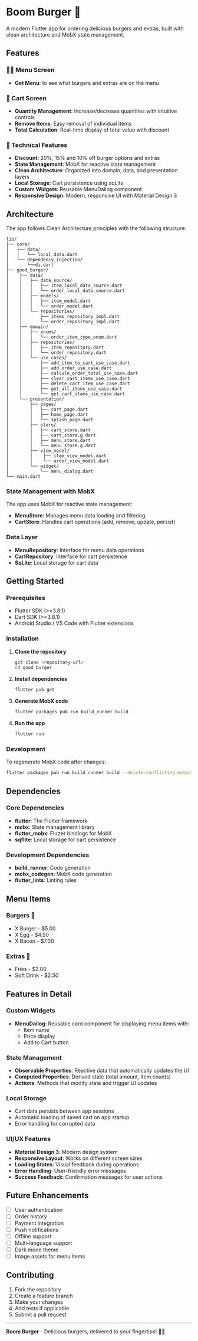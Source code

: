 # Boom Burger 🍔

A modern Flutter app for ordering delicious burgers and extras, built with clean architecture and MobX state management.

## Features

### 🍔🍟 Menu Screen
- **Get Menu**: to see what burgers and extras are on the menu

### 🛒 Cart Screen
- **Quantity Management**: Increase/decrease quantities with intuitive controls
- **Remove Items**: Easy removal of individual items
- **Total Calculation**: Real-time display of total value with discount

### 🎯 Technical Features
- **Discount**: 20%, 15% and 10% off burger options and extras
- **State Management**: MobX for reactive state management
- **Clean Architecture**: Organized into domain, data, and presentation layers
- **Local Storage**: Cart persistence using sqLite
- **Custom Widgets**: Reusable MenuDailog component
- **Responsive Design**: Modern, responsive UI with Material Design 3

## Architecture

The app follows Clean Architecture principles with the following structure:

```
lib/
├── core/
│   ├── data/
│   │   └── local_data.dart
│   └── dependency_injection/
│       └──di.dart  
├── good_burger/
│    ├── data/
│    │   ├── data_source/
│    │   │   ├── item_local_data_source.dart
│    │   │   └── order_local_data_source.dart
│    │   ├── models/
│    │   │   ├── item_model.dart
│    │   │   └── order_model.dart
│    │   └── repositories/
│    │       ├── items_repository_impl.dart
│    │       └── order_repository_impl.dart
│    ├── domain/
│    │   ├── enums/
│    │   │   └── order_item_type_enum.dart
│    │   ├── repositories/
│    │   │   ├── item_repository.dart
│    │   │   └── order_repository.dart
│    │   └── use_cases/
│    │       ├── add_item_to_cart_use_case.dart
│    │       ├── add_order_use_case.dart
│    │       ├── calcule_order_total_use_case.dart
│    │       ├── clear_cart_items_use_case.dart
│    │       ├── delete_cart_item_use_case.dart
│    │       ├── get_all_items_use_case.dart
│    │       └── get_cart_items_use_case.dart
│    └── presentation/
│        ├── pages/
│        │   ├── cart_page.dart
│        │   ├── home_page.dart
│        │   └── splash_page.dart
│        ├── store/
│        │   ├── cart_store.dart
│        │   ├── cart_store.g.dart
│        │   ├── menu_store.dart
│        │   └── menu_store.g.dart
│        ├── view_model/
│        │    ├── item_view_model.dart
│        │    └── order_view_model.dart
│        └── widget/
│            └── menu_dialog.dart
└── main.dart
```

### State Management with MobX

The app uses MobX for reactive state management:

- **MenuStore**: Manages menu data loading and filtering
- **CartStore**: Handles cart operations (add, remove, update, persist)

### Data Layer

- **MenuRepository**: Interface for menu data operations
- **CartRepository**: Interface for cart persistence
- **SqLite**: Local storage for cart data

## Getting Started

### Prerequisites

- Flutter SDK (>=3.8.1)
- Dart SDK (>=3.8.1)
- Android Studio / VS Code with Flutter extensions

### Installation

1. **Clone the repository**
   ```bash
   git clone <repository-url>
   cd good_burger
   ```

2. **Install dependencies**
   ```bash
   flutter pub get
   ```

3. **Generate MobX code**
   ```bash
   flutter packages pub run build_runner build
   ```

4. **Run the app**
   ```bash
   flutter run
   ```

### Development

To regenerate MobX code after changes:
```bash
flutter packages pub run build_runner build --delete-conflicting-outputs
```

## Dependencies

### Core Dependencies
- **flutter**: The Flutter framework
- **mobx**: State management library
- **flutter_mobx**: Flutter bindings for MobX
- **sqflite**: Local storage for cart persistence

### Development Dependencies
- **build_runner**: Code generation
- **mobx_codegen**: MobX code generation
- **flutter_lints**: Linting rules

## Menu Items

### Burgers 🍔
- X Burger - $5.00
- X Egg - $4.50
- X Bacon - $7.00

### Extras 🍟
- Fries - $2.00
- Soft Drink - $2.50

## Features in Detail

### Custom Widgets
- **MenuDailog**: Reusable card component for displaying menu items with:
  - Item name
  - Price display
  - Add to Cart button

### State Management
- **Observable Properties**: Reactive data that automatically updates the UI
- **Computed Properties**: Derived state (total amount, item counts)
- **Actions**: Methods that modify state and trigger UI updates

### Local Storage
- Cart data persists between app sessions
- Automatic loading of saved cart on app startup
- Error handling for corrupted data

### UI/UX Features
- **Material Design 3**: Modern design system
- **Responsive Layout**: Works on different screen sizes
- **Loading States**: Visual feedback during operations
- **Error Handling**: User-friendly error messages
- **Success Feedback**: Confirmation messages for user actions

## Future Enhancements

- [ ] User authentication
- [ ] Order history
- [ ] Payment integration
- [ ] Push notifications
- [ ] Offline support
- [ ] Multi-language support
- [ ] Dark mode theme
- [ ] Image assets for menu items

## Contributing

1. Fork the repository
2. Create a feature branch
3. Make your changes
4. Add tests if applicable
5. Submit a pull request

---

**Boom Burger** - Delicious burgers, delivered to your fingertips! 🍔✨

